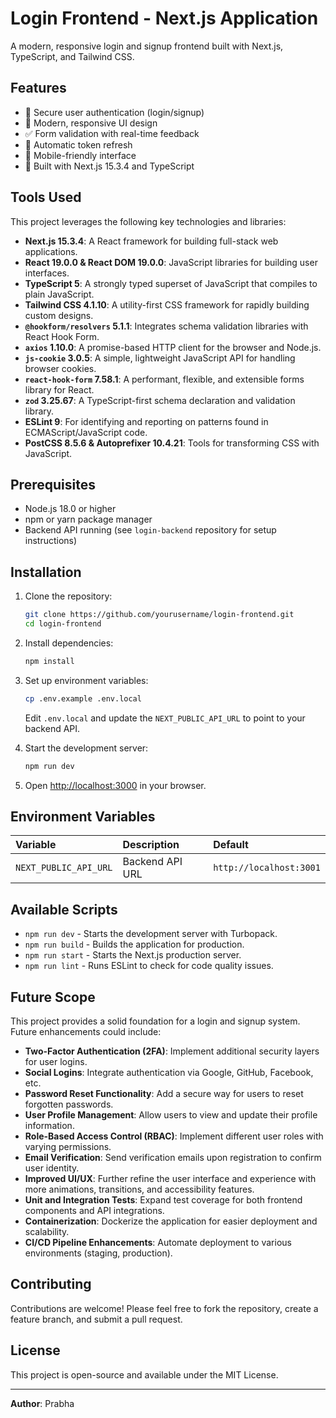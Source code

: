 # Login Frontend - Next.js Application

A modern, responsive login and signup frontend built with Next.js, TypeScript, and Tailwind CSS.

## Features

- 🔐 Secure user authentication (login/signup)
- 🎨 Modern, responsive UI design
- ✅ Form validation with real-time feedback
- 🔄 Automatic token refresh
- 📱 Mobile-friendly interface
- 🚀 Built with Next.js 15.3.4 and TypeScript

## Tools Used

This project leverages the following key technologies and libraries:

- **Next.js 15.3.4**: A React framework for building full-stack web applications.
- **React 19.0.0 & React DOM 19.0.0**: JavaScript libraries for building user interfaces.
- **TypeScript 5**: A strongly typed superset of JavaScript that compiles to plain JavaScript.
- **Tailwind CSS 4.1.10**: A utility-first CSS framework for rapidly building custom designs.
- **`@hookform/resolvers` 5.1.1**: Integrates schema validation libraries with React Hook Form.
- **`axios` 1.10.0**: A promise-based HTTP client for the browser and Node.js.
- **`js-cookie` 3.0.5**: A simple, lightweight JavaScript API for handling browser cookies.
- **`react-hook-form` 7.58.1**: A performant, flexible, and extensible forms library for React.
- **`zod` 3.25.67**: A TypeScript-first schema declaration and validation library.
- **ESLint 9**: For identifying and reporting on patterns found in ECMAScript/JavaScript code.
- **PostCSS 8.5.6 & Autoprefixer 10.4.21**: Tools for transforming CSS with JavaScript.

## Prerequisites

- Node.js 18.0 or higher
- npm or yarn package manager
- Backend API running (see `login-backend` repository for setup instructions)

## Installation

1.  Clone the repository:
    ```bash
    git clone https://github.com/yourusername/login-frontend.git
    cd login-frontend
    ```

2.  Install dependencies:
    ```bash
    npm install
    ```

3.  Set up environment variables:
    ```bash
    cp .env.example .env.local
    ```
    Edit `.env.local` and update the `NEXT_PUBLIC_API_URL` to point to your backend API.

4.  Start the development server:
    ```bash
    npm run dev
    ```

5.  Open [http://localhost:3000](http://localhost:3000) in your browser.

## Environment Variables

| Variable              | Description     | Default             |
| :-------------------- | :-------------- | :------------------ |
| `NEXT_PUBLIC_API_URL` | Backend API URL | `http://localhost:3001` |

## Available Scripts

-   `npm run dev` - Starts the development server with Turbopack.
-   `npm run build` - Builds the application for production.
-   `npm run start` - Starts the Next.js production server.
-   `npm run lint` - Runs ESLint to check for code quality issues.

## Future Scope

This project provides a solid foundation for a login and signup system. Future enhancements could include:

-   **Two-Factor Authentication (2FA)**: Implement additional security layers for user logins.
-   **Social Logins**: Integrate authentication via Google, GitHub, Facebook, etc.
-   **Password Reset Functionality**: Add a secure way for users to reset forgotten passwords.
-   **User Profile Management**: Allow users to view and update their profile information.
-   **Role-Based Access Control (RBAC)**: Implement different user roles with varying permissions.
-   **Email Verification**: Send verification emails upon registration to confirm user identity.
-   **Improved UI/UX**: Further refine the user interface and experience with more animations, transitions, and accessibility features.
-   **Unit and Integration Tests**: Expand test coverage for both frontend components and API integrations.
-   **Containerization**: Dockerize the application for easier deployment and scalability.
-   **CI/CD Pipeline Enhancements**: Automate deployment to various environments (staging, production).

## Contributing

Contributions are welcome! Please feel free to fork the repository, create a feature branch, and submit a pull request.

## License

This project is open-source and available under the MIT License.

---

**Author**: Prabha


